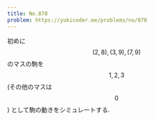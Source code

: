 ```yaml
---
title: No.870
problem: https://yukicoder.me/problems/no/870
---
```

初めに $$ (2, 8), (3, 9), (7, 9) $$ のマスの駒を $$ 1, 2, 3 $$ (その他のマスは $$ 0 $$) として駒の動きをシミュレートする.

